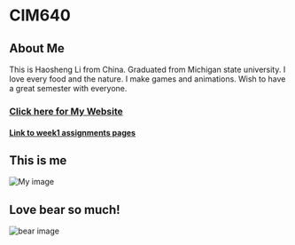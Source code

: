 # CIM640

## About Me

This is Haosheng Li from China. Graduated from Michigan state university. I love every food and the nature. I make games and animations. Wish to have a great semester with everyone. 

### [Click here for My Website](http://lihaoshe.wixsite.com/website)
#### [Link to week1 assignments pages](https://github.com/mike007jd/CIM640/tree/master/Week1/readme.md)

## This is me
![My image](http://i.imgur.com/27hxFr5.jpg)

## Love bear so much!
![bear image](http://www.wikiality.com/file/2016/11/bears1.jpg)

